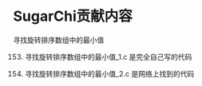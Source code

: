 # SugarChi贡献内容



寻找旋转排序数组中的最小值

153. 寻找旋转排序数组中的最小值_1.c  是完全自己写的代码

153. 寻找旋转排序数组中的最小值_2.c  是网络上找到的代码

